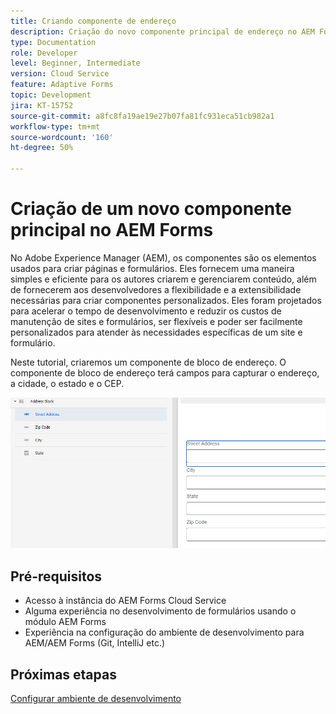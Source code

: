 ```yaml
---
title: Criando componente de endereço
description: Criação do novo componente principal de endereço no AEM Forms Cloud Service
type: Documentation
role: Developer
level: Beginner, Intermediate
version: Cloud Service
feature: Adaptive Forms
topic: Development
jira: KT-15752
source-git-commit: a8fc8fa19ae19e27b07fa81fc931eca51cb982a1
workflow-type: tm+mt
source-wordcount: '160'
ht-degree: 50%

---
```



# Criação de um novo componente principal no AEM Forms

No Adobe Experience Manager (AEM), os componentes são os elementos usados para criar páginas e formulários. Eles fornecem uma maneira simples e eficiente para os autores criarem e gerenciarem conteúdo, além de fornecerem aos desenvolvedores a flexibilidade e a extensibilidade necessárias para criar componentes personalizados. Eles foram projetados para acelerar o tempo de desenvolvimento e reduzir os custos de manutenção de sites e formulários, ser flexíveis e poder ser facilmente personalizados para atender às necessidades específicas de um site e formulário.

Neste tutorial, criaremos um componente de bloco de endereço. O componente de bloco de endereço terá campos para capturar o endereço, a cidade, o estado e o CEP.

![final-address](assets/final-address-component.png)

## Pré-requisitos

* Acesso à instância do AEM Forms Cloud Service
* Alguma experiência no desenvolvimento de formulários usando o módulo AEM Forms
* Experiência na configuração do ambiente de desenvolvimento para AEM/AEM Forms (Git, IntelliJ etc.)

## Próximas etapas

[Configurar ambiente de desenvolvimento](./set-up.md)
